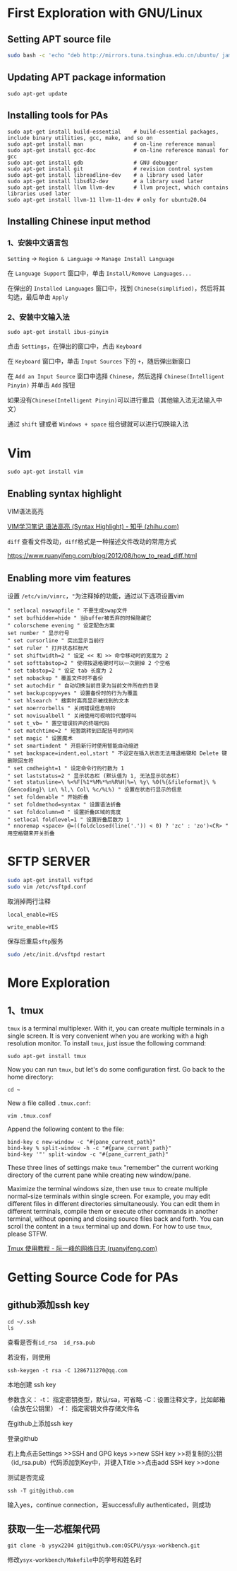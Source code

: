 # First Exploration with GNU/Linux

## Setting APT source file

```bash
sudo bash -c 'echo "deb http://mirrors.tuna.tsinghua.edu.cn/ubuntu/ jammy main restricted universe multiverse" > /etc/apt/sources.list'
```

## Updating APT package information

```shell
sudo apt-get update
```

## Installing tools for PAs

```shell
sudo apt-get install build-essential    # build-essential packages, include binary utilities, gcc, make, and so on
sudo apt-get install man                # on-line reference manual
sudo apt-get install gcc-doc            # on-line reference manual for gcc
sudo apt-get install gdb                # GNU debugger
sudo apt-get install git                # revision control system
sudo apt-get install libreadline-dev    # a library used later
sudo apt-get install libsdl2-dev        # a library used later
sudo apt-get install llvm llvm-dev      # llvm project, which contains libraries used later
sudo apt-get install llvm-11 llvm-11-dev # only for ubuntu20.04
```

## Installing Chinese input method

### 1、安装中文语言包

`Setting` -> `Region & Language` -> `Manage Install Language`

在 `Language Support` 窗口中，单击 `Install/Remove Languages...`

在弹出的 `Installed Languages` 窗口中，找到 `Chinese(simplified)`，然后将其勾选，最后单击 `Apply`

### 2、安装中文输入法

```shell
sudo apt-get install ibus-pinyin
```

点击 `Settings`，在弹出的窗口中，点击 `Keyboard`

在 `Keyboard` 窗口中，单击 `Input Sources` 下的 `+`，随后弹出新窗口

在 `Add an Input Source` 窗口中选择 `Chinese`，然后选择 `Chinese(Intelligent Pinyin)` 并单击 `Add` 按钮

如果没有`Chinese(Intelligent Pinyin)`可以进行重启（其他输入法无法输入中文）

通过 `shift` 键或者 `Windows + space` 组合键就可以进行切换输入法

# Vim

```shell
sudo apt-get install vim
```

## Enabling syntax highlight

VIM语法高亮 

[VIM学习笔记 语法高亮 (Syntax Highlight) - 知乎 (zhihu.com)](https://zhuanlan.zhihu.com/p/25292625)

`diff` 查看文件改动，`diff`格式是一种描述文件改动的常用方式

https://www.ruanyifeng.com/blog/2012/08/how_to_read_diff.html

## Enabling more vim features

设置 `/etc/vim/vimrc`，`"`为注释掉的功能，通过以下选项设置vim

```shell
" setlocal noswapfile " 不要生成swap文件
" set bufhidden=hide " 当buffer被丢弃的时候隐藏它
" colorscheme evening " 设定配色方案
set number " 显示行号
" set cursorline " 突出显示当前行
" set ruler " 打开状态栏标尺
" set shiftwidth=2 " 设定 << 和 >> 命令移动时的宽度为 2
" set softtabstop=2 " 使得按退格键时可以一次删掉 2 个空格
" set tabstop=2 " 设定 tab 长度为 2
" set nobackup " 覆盖文件时不备份
" set autochdir " 自动切换当前目录为当前文件所在的目录
" set backupcopy=yes " 设置备份时的行为为覆盖
" set hlsearch " 搜索时高亮显示被找到的文本
" set noerrorbells " 关闭错误信息响铃
" set novisualbell " 关闭使用可视响铃代替呼叫
" set t_vb= " 置空错误铃声的终端代码
" set matchtime=2 " 短暂跳转到匹配括号的时间
" set magic " 设置魔术
" set smartindent " 开启新行时使用智能自动缩进
" set backspace=indent,eol,start " 不设定在插入状态无法用退格键和 Delete 键删除回车符
" set cmdheight=1 " 设定命令行的行数为 1
" set laststatus=2 " 显示状态栏 (默认值为 1, 无法显示状态栏)
" set statusline=\ %<%F[%1*%M%*%n%R%H]%=\ %y\ %0(%{&fileformat}\ %{&encoding}\ Ln\ %l,\ Col\ %c/%L%) " 设置在状态行显示的信息
" set foldenable " 开始折叠
" set foldmethod=syntax " 设置语法折叠
" set foldcolumn=0 " 设置折叠区域的宽度
" setlocal foldlevel=1 " 设置折叠层数为 1
" nnoremap <space> @=((foldclosed(line('.')) < 0) ? 'zc' : 'zo')<CR> " 用空格键来开关折叠
```

# SFTP SERVER

```bash
sudo apt-get install vsftpd
sudo vim /etc/vsftpd.conf
```

取消掉两行注释

`local_enable=YES `

`write_enable=YES`

保存后重启`sftp`服务

```bash
sudo /etc/init.d/vsftpd restart
```



# More Exploration

## 1、tmux

`tmux` is a terminal multiplexer. With it, you can create multiple terminals in a single screen. It is very convenient when you are working with a high resolution monitor. To install `tmux`, just issue the following command:

```shell
sudo apt-get install tmux
```

Now you can run `tmux`, but let's do some configuration first. Go back to the home directory:

```text
cd ~
```

New a file called `.tmux.conf`:

```text
vim .tmux.conf
```

Append the following content to the file:

```text
bind-key c new-window -c "#{pane_current_path}"
bind-key % split-window -h -c "#{pane_current_path}"
bind-key '"' split-window -c "#{pane_current_path}"
```

These three lines of settings make `tmux` "remember" the current working directory of the current pane while creating new window/pane.

Maximize the terminal windows size, then use `tmux` to create multiple normal-size terminals within single screen. For example, you may edit different files in different directories simultaneously. You can edit them in different terminals, compile them or execute other commands in another terminal, without opening and closing source files back and forth. You can scroll the content in a `tmux` terminal up and down. For how to use `tmux`, please STFW.

[Tmux 使用教程 - 阮一峰的网络日志 (ruanyifeng.com)](https://www.ruanyifeng.com/blog/2019/10/tmux.html)

# Getting Source Code for PAs

## github添加ssh key

```shell
cd ~/.ssh
ls
```

查看是否有`id_rsa  id_rsa.pub`

若没有，则使用

```shell
ssh-keygen -t rsa -C 1286711270@qq.com
```

本地创建 ssh key

参数含义：
-t： 指定密钥类型，默认rsa，可省略
-C：设置注释文字，比如邮箱（会放在公钥里）
-f： 指定密钥文件存储文件名

在github上添加ssh key

登录github

右上角点击Settings
\>>SSH and GPG keys
\>>new SSH key
\>>将复制的公钥（id_rsa.pub）代码添加到Key中，并键入Title
\>>点击add SSH key
\>>done

测试是否完成

```shell
ssh -T git@github.com
```

输入yes，continue connection，若successfully authenticated，则成功



## 获取一生一芯框架代码

```shell
git clone -b ysyx2204 git@github.com:OSCPU/ysyx-workbench.git
```

修改`ysyx-workbench/Makefile`中的学号和姓名时